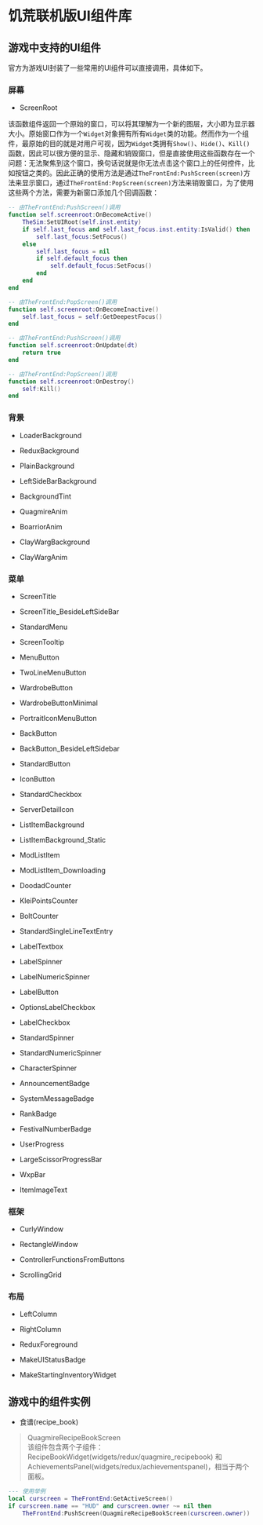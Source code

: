 # 饥荒联机版UI组件库

## 游戏中支持的UI组件

官方为游戏UI封装了一些常用的UI组件可以直接调用，具体如下。

### 屏幕

* ScreenRoot

该函数组件返回一个原始的窗口，可以将其理解为一个新的图层，大小即为显示器大小。原始窗口作为一个`Widget`对象拥有所有`Widget`类的功能。然而作为一个组件，最原始的目的就是对用户可视，因为`Widget`类拥有`Show()`、`Hide()`、`Kill()`函数，因此可以很方便的显示、隐藏和销毁窗口，但是直接使用这些函数存在一个问题：无法聚焦到这个窗口，换句话说就是你无法点击这个窗口上的任何控件，比如按钮之类的。因此正确的使用方法是通过`TheFrontEnd:PushScreen(screen)`方法来显示窗口，通过`TheFrontEnd:PopScreen(screen)`方法来销毁窗口，为了使用这些两个方法，需要为新窗口添加几个回调函数：

```lua
-- 由TheFrontEnd:PushScreen()调用
function self.screenroot:OnBecomeActive()
    TheSim:SetUIRoot(self.inst.entity)
    if self.last_focus and self.last_focus.inst.entity:IsValid() then
        self.last_focus:SetFocus()
    else
        self.last_focus = nil
        if self.default_focus then
            self.default_focus:SetFocus()
        end
    end
end

-- 由TheFrontEnd:PopScreen()调用
function self.screenroot:OnBecomeInactive()
    self.last_focus = self:GetDeepestFocus()
end

-- 由TheFrontEnd:PushScreen()调用
function self.screenroot:OnUpdate(dt)
    return true
end

-- 由TheFrontEnd:PopScreen()调用
function self.screenroot:OnDestroy()
    self:Kill()
end
```

### 背景

* LoaderBackground

* ReduxBackground

* PlainBackground

* LeftSideBarBackground

* BackgroundTint

* QuagmireAnim

* BoarriorAnim

* ClayWargBackground

* ClayWargAnim

### 菜单

* ScreenTitle

* ScreenTitle_BesideLeftSideBar

* StandardMenu

* ScreenTooltip

* MenuButton

* TwoLineMenuButton

* WardrobeButton

* WardrobeButtonMinimal

* PortraitIconMenuButton

* BackButton

* BackButton_BesideLeftSidebar

* StandardButton

* IconButton

* StandardCheckbox

* ServerDetailIcon

* ListItemBackground

* ListItemBackground_Static

* ModListItem

* ModListItem_Downloading

* DoodadCounter

* KleiPointsCounter

* BoltCounter

* StandardSingleLineTextEntry

* LabelTextbox

* LabelSpinner

* LabelNumericSpinner

* LabelButton

* OptionsLabelCheckbox

* LabelCheckbox

* StandardSpinner

* StandardNumericSpinner

* CharacterSpinner

* AnnouncementBadge

* SystemMessageBadge

* RankBadge

* FestivalNumberBadge

* UserProgress

* LargeScissorProgressBar

* WxpBar

* ItemImageText

### 框架

* CurlyWindow

* RectangleWindow

* ControllerFunctionsFromButtons

* ScrollingGrid

### 布局

* LeftColumn

* RightColumn

* ReduxForeground

* MakeUIStatusBadge

* MakeStartingInventoryWidget

## 游戏中的组件实例

* 食谱(recipe_book)
> QuagmireRecipeBookScreen  
> 该组件包含两个子组件：RecipeBookWidget(widgets/redux/quagmire_recipebook) 和 AchievementsPanel(widgets/redux/achievementspanel)，相当于两个面板。

```lua
--- 使用举例
local curscreen = TheFrontEnd:GetActiveScreen()
if curscreen.name == "HUD" and curscreen.owner ~= nil then
    TheFrontEnd:PushScreen(QuagmireRecipeBookScreen(curscreen.owner))
```
